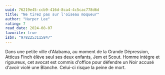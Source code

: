 ```yaml
---
uuid: 76219e45-ccb9-416d-8ca4-4c5cac778d6d
title: "Ne tirez pas sur l'oiseau moqueur"
author: "Harper Lee"
rating: 7
read_date: 2024-08-07
favorite: true
isbn: "9782253115847"
---
```


Dans une petite ville d'Alabama, au moment de la Grande Dépression, Atticus Finch élève seul ses deux enfants, Jem et Scout. Homme intègre et rigoureux, cet avocat est commis d'office pour défendre un Noir accusé d'avoir violé une Blanche. Celui-ci risque la peine de mort.
